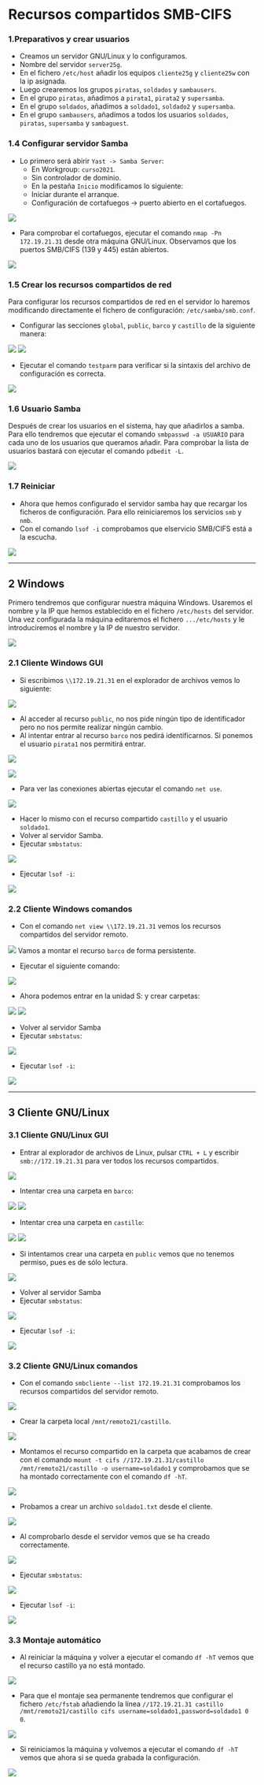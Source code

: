 # Recursos compartidos SMB-CIFS
### 1.Preparativos y crear usuarios
- Creamos un servidor GNU/Linux y lo configuramos.
- Nombre del servidor `server25g`.
- En el fichero `/etc/host` añadir los equipos `cliente25g` y `cliente25w` con la ip asignada.
- Luego crearemos los grupos `piratas`, `soldados` y `sambausers`.
- En el grupo `piratas`, añadimos a `pirata1`, `pirata2` y `supersamba`.
- En el grupo `soldados`, añadimos a `soldado1`, `soldado2` y `supersamba`.
- En el grupo `sambausers`, añadimos a todos los usuarios `soldados`, `piratas`, `supersamba` y `sambaguest`.

### 1.4 Configurar servidor Samba
- Lo primero será abirir `Yast -> Samba Server`:
    - En Workgroup: `curso2021`.
    - Sin controlador de dominio.
    - En la pestaña `Inicio` modificamos lo siguiente:
    - Iniciar durante el arranque.
    - Configuración de cortafuegos -> puerto abierto en el cortafuegos.

![](img/1,4.png)
- Para comprobar el cortafuegos, ejecutar el comando `nmap -Pn 172.19.21.31` desde otra máquina GNU/Linux. Observamos que los puertos SMB/CIFS (139 y 445) están abiertos.

![](img/05.png)

### 1.5 Crear los recursos compartidos de red
Para configurar los recursos compartidos de red en el servidor lo haremos modificando directamente el fichero de configuración: `/etc/samba/smb.conf`.
- Configurar las secciones `global`, `public`, `barco` y `castillo` de la siguiente manera:

![](img/06.png)
![](img/07.png)

- Ejecutar el comando `testparm` para verificar si la sintaxis del archivo de configuración es correcta.

![](img/08.png)

### 1.6 Usuario Samba
Después de crear los usuarios en el sistema, hay que añadirlos a samba. Para ello tendremos que ejecutar el comando `smbpasswd -a USUARIO` para cada uno de los usuarios que queramos añadir.
Para comprobar la lista de usuarios bastará con ejecutar el comando `pdbedit -L`.

![](img/09.png)

### 1.7 Reiniciar
- Ahora que hemos configurado el servidor samba hay que recargar los ficheros de configuración. Para ello reiniciaremos los servicios `smb` y `nmb`.
- Con el comando `lsof -i` comprobamos que elservicio SMB/CIFS está a la escucha.

![](img/10.png)

---
## 2 Windows
Primero tendremos que configurar nuestra máquina Windows. Usaremos el nombre y la IP que hemos establecido en el fichero `/etc/hosts` del servidor.
Una vez configurada la máquina editaremos el fichero `.../etc/hosts` y le introduciremos el nombre y la IP de nuestro servidor.

![](img/11.png)

### 2.1 Cliente Windows GUI
- Si escribimos `\\172.19.21.31` en el explorador de archivos vemos lo siguiente:

![](img/12.png)

- Al acceder al recurso `public`, no nos pide ningún tipo de identificador pero no nos permite realizar ningún cambio.
- Al intentar entrar al recurso `barco` nos pedirá identificarnos. Si ponemos el usuario `pirata1` nos permitirá entrar.

![](img/13.png)

![](img/14.png)
- Para ver las conexiones abiertas ejecutar el comando `net use`.

![](img/15.png)
- Hacer lo mismo con el recurso compartido `castillo` y el usuario `soldado1`.
- Volver al servidor Samba.
- Ejecutar `smbstatus`:

![](img/16.png)
- Ejecutar `lsof -i`:

![](img/17.png)

### 2.2 Cliente Windows comandos
- Con el comando `net view \\172.19.21.31` vemos los recursos compartidos del servidor remoto.

![](img/18.png)
Vamos a montar el recurso `barco` de forma persistente.
- Ejecutar el siguiente comando:

![](img/19.png)
- Ahora podemos entrar en la unidad S: y crear carpetas:

![](img/21.png)
![](img/22.png)

- Volver al servidor Samba
- Ejecutar `smbstatus`:

![](img/20.png)
- Ejecutar `lsof -i`:

![](img/23.png)

---

## 3 Cliente GNU/Linux
### 3.1 Cliente GNU/Linux GUI
- Entrar al explorador de archivos de Linux, pulsar `CTRL + L` y escribir `smb://172.19.21.31` para ver todos los recursos compartidos.

![](img/24.png)

- Intentar crea una carpeta en `barco`:

![](img/25.png)
![](img/26.png)
- Intentar crea una carpeta en `castillo`:

![](img/27.png)
![](img/28.png)

- Si intentamos crear una carpeta en `public` vemos que no tenemos permiso, pues es de sólo lectura.

![](img/29.png)

- Volver al servidor Samba
- Ejecutar `smbstatus`:

![](img/30.png)

- Ejecutar `lsof -i`:

![](img/31.png)

### 3.2 Cliente GNU/Linux comandos
- Con el comando `smbcliente --list 172.19.21.31` comprobamos los recursos compartidos del servidor remoto.

![](img/32.png)
- Crear la carpeta local `/mnt/remoto21/castillo`.

![](img/33.png)
- Montamos el recurso compartido en la carpeta que acabamos de crear con el comando `mount -t cifs //172.19.21.31/castillo /mnt/remoto21/castillo -o username=soldado1` y comprobamos que se ha montado correctamente con el comando `df -hT`.

![](img/34.png)
- Probamos a crear un archivo `soldado1.txt` desde el cliente.

![](img/35.png)
- Al comprobarlo desde el servidor vemos que se ha creado correctamente.

![](img/36.png)
- Ejecutar `smbstatus`:

![](img/37.png)
- Ejecutar `lsof -i`:

![](img/38.png)

### 3.3 Montaje automático
- Al reiniciar la máquina y volver a ejecutar el comando `df -hT` vemos que el recurso castillo ya no está montado.

![](img/39.png)
- Para que el montaje sea permanente tendremos que configurar el fichero `/etc/fstab` añadiendo la línea `//172.19.21.31 castillo /mnt/remoto21/castillo cifs username=soldado1,password=soldado1 0 0`.

![](img/41.png)
- Si reiniciamos la máquina y volvemos a ejecutar el comando `df -hT` vemos que ahora sí se queda grabada la configuración.

![](img/40.png)
